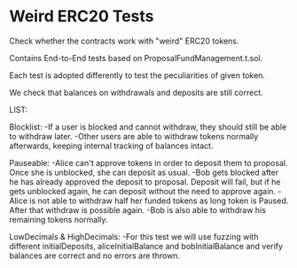 # Weird ERC20 Tests

Check whether the contracts work with "weird" ERC20 tokens.

Contains End-to-End tests based on ProposalFundManagement.t.sol.

Each test is adopted differently to test the peculiarities of given token.

We check that balances on withdrawals and deposits are still correct.

LIST:

Blocklist:
-If a user is blocked and cannot withdraw, they should still be able to withdraw
 later.
-Other users are able to withdraw tokens normally afterwards, keeping internal
 tracking of balances intact.

Pauseable:
-Alice can't approve tokens in order to deposit them to proposal. Once she is
 unblocked, she can deposit as usual.
-Bob gets blocked after he has already approved the deposit to proposal. Deposit
 will fail, but if he gets unblocked again, he can deposit without the need
 to approve again.
-Alice is not able to withdraw half her funded tokens as long token is Paused.
 After that withdraw is possible again.
-Bob is also able to withdraw his remaining tokens normally.

LowDecimals & HighDecimals:
-For this test we will use fuzzing with different initialDeposits,
 aliceInitialBalance and bobInitialBalance and verify balances are correct and
 no errors are thrown.
